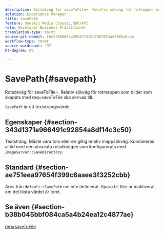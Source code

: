 ```yaml
---
description: Rotsökväg för saveToFile=. Relativ sökväg för rotmappen som bilder som skapats med req=saveToFile ska skrivas till.
solution: Experience Manager
title: SavePath
feature: Dynamic Media Classic,SDK/API
role: Developer,Business Practitioner
translation-type: tm+mt
source-git-commit: f6c97606d7a4209427316d7367013ad9585a5cae
workflow-type: tm+mt
source-wordcount: '97'
ht-degree: 0%

---
```



# SavePath{#savepath}

Rotsökväg för saveToFile=. Relativ sökväg för rotmappen som bilder som skapats med req=saveToFile ska skrivas till.

`SavePath` är ett textsträngsvärde.

## Egenskaper {#section-343d1371e966491c92854a8df14c3c50}

Textsträng. Måste vara tom eller en giltig relativ mappsökväg. Kombineras alltid med den absoluta rotsökvägen som konfigurerats med `ImageServer::SaveDirectory`.

## Standard {#section-ae751eea97654f399c6aaee3f3252cbb}

Ärvs från `default::SavePath` om inte definierat. Spara till filer är inaktiverat om det lösta värdet är tomt.

## Se även {#section-b38b045bbf084ca5a4b24ea12c4877ae}

[req=saveToFile](../../../../../is-api/http-ref/image-serving-api-ref/c-http-protocol-reference/c-command-reference/r-req/r-req.md#reference-907cdb4a97034db7ad94695f25552e76)

